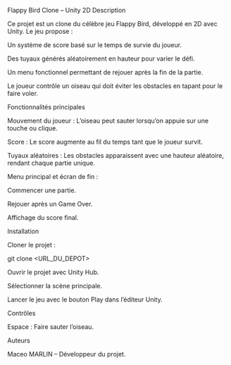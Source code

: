 Flappy Bird Clone – Unity 2D
Description

Ce projet est un clone du célèbre jeu Flappy Bird, développé en 2D avec Unity.
Le jeu propose :

Un système de score basé sur le temps de survie du joueur.

Des tuyaux générés aléatoirement en hauteur pour varier le défi.

Un menu fonctionnel permettant de rejouer après la fin de la partie.

Le joueur contrôle un oiseau qui doit éviter les obstacles en tapant pour le faire voler.

Fonctionnalités principales

Mouvement du joueur : L’oiseau peut sauter lorsqu’on appuie sur une touche ou clique.

Score : Le score augmente au fil du temps tant que le joueur survit.

Tuyaux aléatoires : Les obstacles apparaissent avec une hauteur aléatoire, rendant chaque partie unique.

Menu principal et écran de fin :

Commencer une partie.

Rejouer après un Game Over.

Affichage du score final.

Installation

Cloner le projet :

git clone <URL_DU_DEPOT>


Ouvrir le projet avec Unity Hub.

Sélectionner la scène principale.

Lancer le jeu avec le bouton Play dans l’éditeur Unity.

Contrôles

Espace : Faire sauter l’oiseau.

Auteurs

Maceo MARLIN – Développeur du projet.
